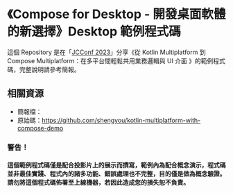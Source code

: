 # 《Compose for Desktop - 開發桌面軟體的新選擇》Desktop 範例程式碼

這個 Repository 是在「[JCConf 2023](https://jcconf.tw/2023/)」分享《從 Kotlin Multiplatform 到 Compose Multiplatform：在多平台間輕鬆共用業務邏輯與 UI 介面 》的範例程式碼，完整說明請參考簡報。

## 相關資源

* 簡報檔：
* 原始碼：https://github.com/shengyou/kotlin-multiplatform-with-compose-demo

### 警告！

#### 這個範例程式碼僅是配合投影片上的展示而撰寫，範例內為配合概念演示，程式碼並非最佳實踐、程式內的諸多功能、錯誤處理也不完整，目的僅是做為概念驗證。請勿將這個程式碼佈署至上線機器，若因此造成您的損失恕不負責。
